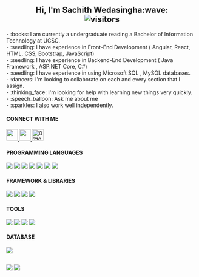 <p>
  <h2 align="center">
    <b>Hi, I'm Sachith Wedasingha:wave:</b> <br>
    <img align="center" alt="visitors" src="https://gpvc.arturio.dev/RanasingheTKSA" />
  </h2>
</p>
- :books: I am currently a undergraduate reading a Bachelor of Information Technology at UCSC.<br>
- :seedling: I have  experience in Front-End Development ( Angular, React, HTML, CSS, Bootstrap, JavaScript)<br>
- :seedling: I have  experience in Backend-End Development ( Java Framework , ASP.NET Core, C#)<br>
- :seedling: I have experience in using Microsoft SQL , MySQL databases.<br>
- :dancers: I'm looking to collaborate on each and every section that I assign.<br>
- :thinking_face: I'm looking for help with learning new things very quickly.<br>
- :speech_balloon: Ask me about me<br>
- :sparkles: I also work well independently.<br>
<h4 align="left">CONNECT WITH ME</h4>
<p align='left'>
  <a href="https://www.linkedin.com/in/sachith-wedasingha-129485134/">
    <img height="30" src="https://github.com/WaylonWalker/WaylonWalker/blob/main/icon/linkedin.png?raw=true">
  </a>
  <a href="live:.cid.73f5f4c191799f61">
    <img height="30" src="https://raw.githubusercontent.com/rahuldkjain/github-profile-readme-generator/master/src/images/icons/Social/skype.svg">
  </a>
  <a href="https://web.whatsapp.com/">
    <img
        height="30"
        alt="0710458089"
        src="https://raw.githubusercontent.com/rahuldkjain/github-profile-readme-generator/master/src/images/icons/Social/whatsapp.svg">
 </a>
</p>
<h4 align="left">PROGRAMMING LANGUAGES</h4>
<p>
  <img src="https://img.shields.io/badge/Java-ED8B00?style=for-the-badge&logo=java&logoColor=white" />
  <img src="https://img.shields.io/badge/HTML5-E34F26?style=for-the-badge&logo=html5&logoColor=white" />
  <img src="https://img.shields.io/badge/CSS3-1572B6?style=for-the-badge&logo=css3&logoColor=white" />
  <img src="https://img.shields.io/badge/JavaScript-323330?style=for-the-badge&logo=javascript&logoColor=F7DF1E" />
  <img src="https://img.shields.io/badge/C-00599C?style=for-the-badge&logo=c&logoColor=white" />
  <img src="https://img.shields.io/badge/C%2B%2B-00599C?style=for-the-badge&logo=c%2B%2B&logoColor=white" />
  <img src="https://img.shields.io/badge/C%23-239120?style=for-the-badge&logo=c-sharp&logoColor=white" /
  <img src="https://img.shields.io/badge/PHP-777BB4?style=for-the-badge&logo=php&logoColor=white" />
</p>
<h4 aling="left">FRAMEWORK & LIBRARIES</h4>
<p>
  <img src="https://img.shields.io/badge/.NET-512BD4?style=for-the-badge&logo=dotnet&logoColor=white" />
  <img src="https://img.shields.io/badge/React-20232A?style=for-the-badge&logo=react&logoColor=61DAFB" />
  <img src="https://img.shields.io/badge/Bootstrap-563D7C?style=for-the-badge&logo=bootstrap&logoColor=white" />
  <img src="https://img.shields.io/badge/jQuery-0769AD?style=for-the-badge&logo=jquery&logoColor=white" />
</p>
<h4 aling="left">TOOLS</h4>
<p>
  <img src="https://img.shields.io/badge/Visual_Studio-5C2D91?style=for-the-badge&logo=visual%20studio&logoColor=white" />
  <img src="https://img.shields.io/badge/Visual_Studio_Code-0078D4?style=for-the-badge&logo=visual%20studio%20code&logoColor=white" />
  <img src="https://img.shields.io/badge/Eclipse-2C2255?style=for-the-badge&logo=eclipse&logoColor=white" />
  <img src="https://img.shields.io/badge/Intellij-20232A?style=for-the-badge&logo=intellij&logoColor=61DAFB" />
</p>
<h4 align="left">DATABASE</h4>
<p>
  <img src="https://img.shields.io/badge/MySQL-00000F?style=for-the-badge&logo=mysql&logoColor=white" />
</p>
<p>
  <h2 align="center">
    <b></b>
  </h2>
</p>
<img src = "https://github-readme-stats.vercel.app/api?username=SachithWedasingha&show_icons=true&theme=dark">
<img src = "https://github-readme-stats.vercel.app/api/top-langs/?username=SachithWedasingha&layout=compact)](https://github.com/RanasingheTKSA/github-readme-stats&theme=dark">
